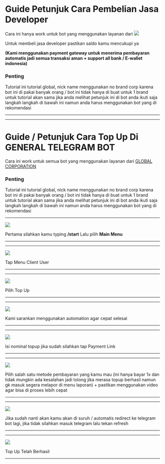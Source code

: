 # Guide Petunjuk Cara Pembelian Jasa Developer

Cara ini hanya work untuk bot yang menggunakan layanan dari ![](https://t.me/GLOBAL_CORP_ORG_BOT)

Untuk membeli jasa developer pastikan saldo kamu mencukupi ya 

**(Kami menggunakan payment gateway untuk menerima pembayaran automatis jadi semua transaksi aman + support all bank / E-wallet indonesia)**

### Penting

Tutorial ini tutorial global, nick name menggunakan no brand corp karena bot ini di pakai banyak orang / bot ini tidak hanya di buat untuk 1 brand untuk tutorial akan sama jika anda melihat petunjuk ini di bot anda ikuti saja langkah langkah di bawah ini namun anda harus menggunakan bot yang di rekomendasi

---


---


<!-- START GUIDE TOP UP GENERAL TELEGRAM BOT -->


# Guide / Petunjuk Cara Top Up Di GENERAL TELEGRAM BOT

Cara ini work untuk semua bot yang menggunakan layanan dari [GLOBAL CORPORATION](https://t.me/GLOBAL_CORP_ORG_BOT?start=guide-topup-general-telegram-bot)

### Penting

Tutorial ini tutorial global, nick name menggunakan no brand corp karena bot ini di pakai banyak orang / bot ini tidak hanya di buat untuk 1 brand untuk tutorial akan sama jika anda melihat petunjuk ini di bot anda ikuti saja langkah langkah di bawah ini namun anda harus menggunakan bot yang di rekomendasi

---

![](https://github.com/globalcorporation/.github/blob/main/assets/general-telegram-bot/top_up_me/id/top_up_01.png?raw=true)

Pertama silahkan kamu typing **/start** Lalu pilih **Main Menu**

---

---

![](https://github.com/globalcorporation/.github/blob/main/assets/general-telegram-bot/top_up_me/id/top_up_02.png?raw=true)

Tap Menu Client User

---

---

![](https://github.com/globalcorporation/.github/blob/main/assets/general-telegram-bot/top_up_me/id/top_up_03.png?raw=true)

Pilih Top Up

---

---

![](https://github.com/globalcorporation/.github/blob/main/assets/general-telegram-bot/top_up_me/id/top_up_04.png?raw=true)

Kami sarankan menggunakan automation agar cepat selesai

---

---

![](https://github.com/globalcorporation/.github/blob/main/assets/general-telegram-bot/top_up_me/id/top_up_05.png?raw=true)

Isi nominal topup jika sudah silahkan tap Payment Link

---


---

![](https://github.com/globalcorporation/.github/blob/main/assets/general-telegram-bot/top_up_me/id/top_up_06.png?raw=true)

Pilih salah satu metode pembayaran yang kamu mau (ini hanya bayar 1x dan tidak mungkin ada kesalahan jadi tolong jika merasa topup berhasil namun gk masuk segera melapor di menu laporan) + pastikan menggunakan video agar bisa di proses lebih cepat

---

---

![](https://github.com/globalcorporation/.github/blob/main/assets/general-telegram-bot/top_up_me/id/top_up_07.png?raw=true)

Jika sudah nanti akan  kamu akan di suruh / automatis redirect ke telegram bot lagi, jika tidak silahkan masuk telegram lalu tekan refresh

---

---

![](https://github.com/globalcorporation/.github/blob/main/assets/general-telegram-bot/top_up_me/id/top_up_08.png?raw=true)

Top Up Telah Berhasil

---



<!-- END GUIDE TOP UP GENERAL TELEGRAM BOT -->